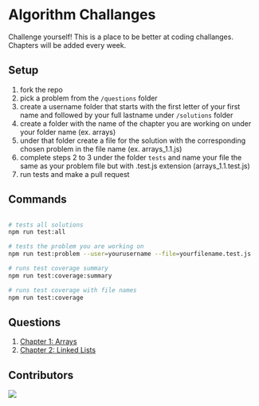 # Algorithm Challanges

Challenge yourself! This is a place to be better at coding challanges. Chapters will be added every week.

## Setup

1.  fork the repo
2.  pick a problem from the `/questions` folder
3.  create a username folder that starts with the first letter of your first name and followed by your full lastname under `/solutions` folder
4.  create a folder with the name of the chapter you are working on under your folder name (ex. arrays)
5.  under that folder create a file for the solution with the corresponding chosen problem in the file name (ex. arrays_1.1.js)
6.  complete steps 2 to 3 under the folder `tests` and name your file the same as your problem file but with .test.js extension (arrays_1.1.test.js)
7.  run tests and make a pull request

## Commands

```bash

# tests all solutions
npm run test:all

# tests the problem you are working on
npm run test:problem --user=yourusername --file=yourfilename.test.js

# runs test coverage summary
npm run test:coverage:summary

# runs test coverage with file names
npm run test:coverage

```

## Questions

1. [Chapter 1: Arrays](questions/chapter_1_arrays.md)
2. [Chapter 2: Linked Lists](questions/chapter_2_linkedlists.md)

## Contributors

<a href="https://github.com/blair-sharpe/algo/graphs/contributors">
  <img src="https://contrib.rocks/image?repo=blair-sharpe/algo" />
</a>
